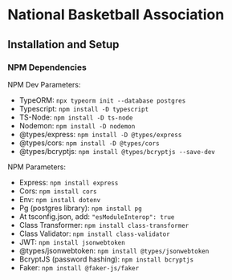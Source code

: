 # National Basketball Association

## Installation and Setup

### NPM Dependencies

NPM Dev Parameters:
- TypeORM: `npx typeorm init --database postgres`
- Typescript: `npm install -D typescript`
- TS-Node: `npm install -D ts-node`
- Nodemon: `npm install -D nodemon`
- @types/express: `npm install -D @types/express`
- @types/cors: `npm install -D @types/cors`
- @types/bcryptjs: `npm install @types/bcryptjs --save-dev`

NPM Parameters:

- Express: `npm install express`
- Cors: `npm install cors`
- Env: `npm install dotenv`
- Pg (postgres library): `npm install pg`
- At tsconfig.json, add: `"esModuleInterop": true`
- Class Transformer: `npm install class-transformer`
- Class Validator: `npm install class-validator`
- JWT: `npm install jsonwebtoken`
- @types/jsonwebtoken: `npm install @types/jsonwebtoken`
- BcryptJS (password hashing): `npm install bcryptjs`
- Faker: `npm install @faker-js/faker`






